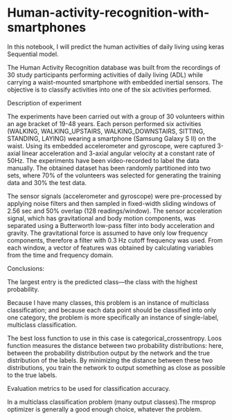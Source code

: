 # Human-activity-recognition-with-smartphones

In this notebook, I will predict the human activities of daily living using keras Sequential model.

The Human Activity Recognition database was built from the recordings of 30 study participants performing activities of daily living (ADL) while carrying a waist-mounted smartphone with embedded inertial sensors. The objective is to classify activities into one of the six activities performed.

Description of experiment

The experiments have been carried out with a group of 30 volunteers within an age bracket of 19-48 years. Each person performed six activities (WALKING, WALKING_UPSTAIRS, WALKING_DOWNSTAIRS, SITTING, STANDING, LAYING) wearing a smartphone (Samsung Galaxy S II) on the waist. Using its embedded accelerometer and gyroscope, were captured 3-axial linear acceleration and 3-axial angular velocity at a constant rate of 50Hz. The experiments have been video-recorded to label the data manually. The obtained dataset has been randomly partitioned into two sets, where 70% of the volunteers was selected for generating the training data and 30% the test data.

The sensor signals (accelerometer and gyroscope) were pre-processed by applying noise filters and then sampled in fixed-width sliding windows of 2.56 sec and 50% overlap (128 readings/window). The sensor acceleration signal, which has gravitational and body motion components, was separated using a Butterworth low-pass filter into body acceleration and gravity. The gravitational force is assumed to have only low frequency components, therefore a filter with 0.3 Hz cutoff frequency was used. From each window, a vector of features was obtained by calculating variables from the time and frequency domain.

Conclusions:

The largest entry is the predicted class—the class with the highest probability.

Because I have many classes, this problem is an instance of multiclass classification; and because each data point should be classified into only one category, the problem is more specifically an instance of single-label, multiclass classification.

The best loss function to use in this case is categorical_crossentropy. Loos function measures the distance between two probability distributions: here, between the probability distribution output by the network and the true distribution of the labels. By minimizing the distance between these two distributions, you train the network to output something as close as possible to the true labels.

Evaluation metrics to be used for classification accuracy.

In a multiclass classification problem (many output classes).The rmsprop optimizer is generally a good enough choice, whatever the problem.

